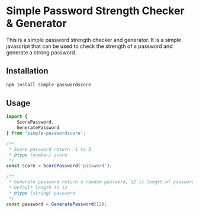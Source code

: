 # Simple Password Strength Checker & Generator

This is a simple password strength checker and generator.
It is a simple javascript that can be used to check the strength of a password and generate a strong password.


## Installation

```bash
npm install simple-passwordscore
```


## Usage

```javascript
import {
    ScorePassword,
    GeneratePassword
} from 'simple-passwordscore';

/**
 * Score password return -1 to 3
 * @type {number} score
 */
const score = ScorePassword('password');

/**
 * Generate password return a random password, 12 is length of password
 * Default length is 12
 * @type {string} password
 */
const password = GeneratePassword(12);
```
